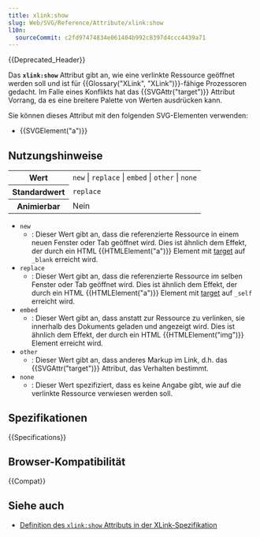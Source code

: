 ```yaml
---
title: xlink:show
slug: Web/SVG/Reference/Attribute/xlink:show
l10n:
  sourceCommit: c2fd97474834e061404b992c8397d4ccc4439a71
---
```


{{Deprecated_Header}}

Das **`xlink:show`** Attribut gibt an, wie eine verlinkte Ressource geöffnet werden soll und ist für {{Glossary("XLink", "XLink")}}-fähige Prozessoren gedacht. Im Falle eines Konflikts hat das {{SVGAttr("target")}} Attribut Vorrang, da es eine breitere Palette von Werten ausdrücken kann.

Sie können dieses Attribut mit den folgenden SVG-Elementen verwenden:

- {{SVGElement("a")}}

## Nutzungshinweise

<table class="properties">
  <tbody>
    <tr>
      <th scope="row">Wert</th>
      <td>
        <code>new</code> | <code>replace</code> | <code>embed</code> |
        <code>other</code> | <code>none</code>
      </td>
    </tr>
    <tr>
      <th scope="row">Standardwert</th>
      <td><code>replace</code></td>
    </tr>
    <tr>
      <th scope="row">Animierbar</th>
      <td>Nein</td>
    </tr>
  </tbody>
</table>

- `new`
  - : Dieser Wert gibt an, dass die referenzierte Ressource in einem neuen Fenster oder Tab geöffnet wird. Dies ist ähnlich dem Effekt, der durch ein HTML {{HTMLElement("a")}} Element mit [target](/de/docs/Web/HTML/Element/a#target) auf `_blank` erreicht wird.
- `replace`
  - : Dieser Wert gibt an, dass die referenzierte Ressource im selben Fenster oder Tab geöffnet wird. Dies ist ähnlich dem Effekt, der durch ein HTML {{HTMLElement("a")}} Element mit [target](/de/docs/Web/HTML/Element/a#target) auf `_self` erreicht wird.
- `embed`
  - : Dieser Wert gibt an, dass anstatt zur Ressource zu verlinken, sie innerhalb des Dokuments geladen und angezeigt wird. Dies ist ähnlich dem Effekt, der durch ein HTML {{HTMLElement("img")}} Element erreicht wird.
- `other`
  - : Dieser Wert gibt an, dass anderes Markup im Link, d.h. das {{SVGAttr("target")}} Attribut, das Verhalten bestimmt.
- `none`
  - : Dieser Wert spezifiziert, dass es keine Angabe gibt, wie auf die verlinkte Ressource verwiesen werden soll.

## Spezifikationen

{{Specifications}}

## Browser-Kompatibilität

{{Compat}}

## Siehe auch

- [Definition des `xlink:show` Attributs in der XLink-Spezifikation](https://www.w3.org/TR/xlink/#show-att)
